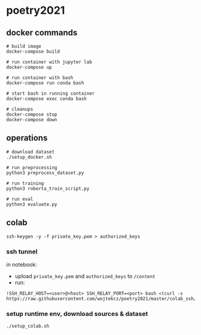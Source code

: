 # poetry2021

## docker commands
```
# build image
docker-compose build

# run container with jupyter lab
docker-compose up

# run container with bash
docker-compose run conda bash

# start bash in running container
docker-compose exec conda bash

# cleanups
docker-compose stop
docker-compose down
```

## operations
```
# download dataset
./setup_docker.sh

# run preprocessing
python3 preprocess_dataset.py

# run training
python3 roberta_train_script.py

# run eval
python3 evaluate.py
```

## colab
```
ssh-keygen -y -f private_key.pem > authorized_keys
```

### ssh tunnel
in notebook:
- upload `private_key.pem` and `authorized_keys` to `/content`
- run:
```
!SSH_RELAY_HOST=<user>@<host> SSH_RELAY_PORT=<port> bash <(curl -s https://raw.githubusercontent.com/wojtekcz/poetry2021/master/colab_ssh/colab_ssh_server.sh)
```
### setup runtime env, download sources & dataset
```
./setup_colab.sh
```
